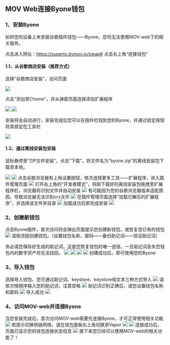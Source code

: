 ## MOV Web连接Byone钱包

### 1、安装Byone
如供您的设备上未安装谷歌插件钱包——Byone，您将无法使用MOV-web下的相关服务。

点击进入网址：https://supertx.bymov.io/swap#
点击右上角“连接钱包”

#### 1.1、从谷歌商店安装（推荐方式）

选择“谷歌商店安装”，访问页面

![](../images/web/web-connect1.png)

点击“添加至Chome”，并从弹窗页面选择添加扩展程序

![](../images/web/web-connect2.png)
![](../images/web/web-connect3.png)

安装将会自动进行，安装完成后您可以在插件栏找到您的Byone，并通过锁定按钮将其锁定在工具栏

![](../images/web/web-connect4.png)

#### 1.2、通过离线安装包安装

鼠标悬停至“ZIP文件安装”，点击“下载”，将文件名为"byone.zip"的离线安装包下载至本地。 

![](../images/web/web-connect5.png)
![](../images/web/web-connect6.png)
点击谷歌浏览器有上角设置按钮，依次选择更多工具——扩展程序，进入插件管理页面
![](../images/web/web-connect7.png)
打开右上角的“开发者模式”，将刚下载好的离线安装包拖拽至扩展程序栏，浏览器将识别文件并自动安装
![](../images/web/web-connect8.png)
有可能因为您的谷歌浏览器版本适配原因，导致浏览器无法识别crx文件
![](../images/web/web-connect9.png)
在插件管理页面选择“加载已解压的扩展程序”，并选择该文件夹目录
![](../images/web/web-connect10.png)
加载成功后即完成安装
![](../images/web/web-connect11.png)

### 2、创建新钱包

点击Byone插件，首次访问将会弹出页面提示您创建新钱包，或恢复您已有的钱包
![](../images/web/web-connect12.png)
请按流程创建钱包。（设置钱包名称、密码——备份助记词——验证助记词）

务必请您保存好生成的助记词，这是您恢复钱包的唯一途径。一旦助记词丢失您钱包内的数字资产将无法找回。
![](../images/web/web-connect13.png)
![](../images/web/web-connect14.png)
![](../images/web/web-connect15.png)
![](../images/web/web-connect16.png)
创建成功后，即可使用您的Byone

### 3、导入钱包

选择导入钱包，您可通过助记词、keystore、keystore纯文本三种方式导入
![](../images/web/web-connect17.png)
请依次按顺序输入您的助记词，注意空格
![](../images/web/web-connect18.png)
助记词识别正确后，请您设置钱包名称和密码
![](../images/web/web-connect19.png)
导入成功
![](../images/web/web-connect20.png)

### 4、访问MOV-web并连接Byone

当您安装完成后，首次访问MOV-web需要先连接Byone，才可正常使用相关功能
![](../images/web/web-connect21.png)
若提示切换侧链网络，请在钱包面板右上角切换至Vapor
![](../images/web/web-connect22.png)
![](../images/web/web-connect23.png)
连接成功后，页面已显示您的钱包连接状态信息
![](../images/web/web-connect24.png)
接下来您已经可以使用MOV-web的相关功能了！